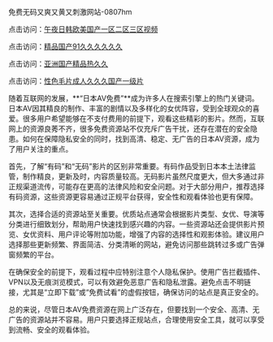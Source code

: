 免费无码又爽又黄又刺激网站-0807hm

点击访问：<a href="https://heiliaowzu4ur.pages.dev">午夜日韩欧美国产一区二区三区视频</a>

点击访问：<a href="https://heiliaoxqkkct.pages.dev">精品国产91久久久久久久</a>

点击访问：<a href="https://bsdf-5f5.pages.dev/">亚洲国产精品热久久</a>

点击访问：<a href="https://fdhf-454.pages.dev/">性色毛片成人久久久国产一级片</a>


随着互联网的发展，**“日本AV免费”**成为许多人在搜索引擎上的热门关键词。日本AV因其精良的制作、丰富的剧情以及多样化的女优阵容，受到全球观众的喜爱。很多用户希望能够在不支付费用的前提下，观看这些精彩的影片。然而，互联网上的资源良莠不齐，很多免费资源站不仅充斥广告干扰，还存在潜在的安全隐患。如何在保障隐私安全的同时，找到高清、稳定、无广告的日本AV资源，成为了用户关注的重点。

首先，了解“有码”和“无码”影片的区别非常重要。有码作品受到日本本土法律监管，制作精良，更新及时，内容质量较高。无码影片虽然尺度更大，但大多通过非正规渠道流传，可能存在更高的法律风险和安全问题。对于大部分用户，推荐选择有码资源，这些资源更容易通过正规平台获得，安全性和观看体验也更有保障。

其次，选择合适的资源站至关重要。优质站点通常会根据影片类型、女优、导演等分类进行细致划分，帮助用户快速找到感兴趣的内容。一些资源站还会提供影片预览、女优资料、用户评论等附加功能，增强了内容的选择性和观影体验。建议用户选择那些更新频繁、界面简洁、分类清晰的网站，避免访问那些跳转过多或广告弹窗频繁的平台。

在确保安全的前提下，观看过程中应特别注意个人隐私保护。使用广告拦截插件、VPN以及无痕浏览模式，可以有效避免恶意广告和隐私泄露。避免点击不明链接，尤其是“立即下载”或“免费试看”的虚假按钮，确保访问的站点是真正安全的。

总的来说，尽管日本AV免费资源在网上广泛存在，但要找到一个安全、高清、无广告的资源站并不容易。用户只要选择正规站点，合理使用安全工具，就可以享受到流畅、安全的观看体验。


<span style="display:none;">[Canonical link](https://github.com/ff00269/32665 ）</span>
